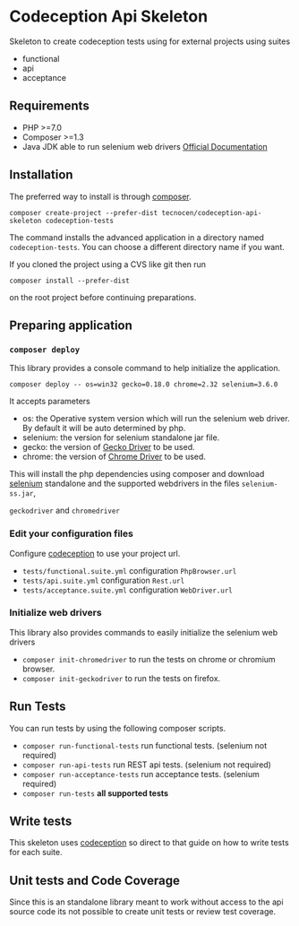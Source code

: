 Codeception Api Skeleton
========================

Skeleton to create codeception tests using for external projects using suites

- functional
- api
- acceptance

Requirements
------------

- PHP >=7.0
- Composer >=1.3
- Java JDK able to run selenium web drivers
  [Official Documentation](http://www.seleniumhq.org/docs/03_webdriver.jsp#php)

Installation
------------

The preferred way to install is through [composer].

`composer create-project --prefer-dist tecnocen/codeception-api-skeleton codeception-tests`

The command installs the advanced application in a directory named
`codeception-tests`. You can choose a different directory name if you want.

If you cloned the project using a CVS like git then run

`composer install --prefer-dist`

on the root project before continuing preparations.

Preparing application
---------------------

### `composer deploy`

This library provides a console command to help initialize the application.

`composer deploy -- os=win32 gecko=0.18.0 chrome=2.32 selenium=3.6.0`

It accepts parameters

- os: the Operative system version which will run the selenium web driver.
  By default it will be auto determined by php.
- selenium: the version for selenium standalone jar file.
- gecko: the version of [Gecko Driver] to be used.
- chrome: the version of [Chrome Driver] to be used.

This will install the php dependencies using composer and download [selenium]
standalone and the supported webdrivers in the files `selenium-ss.jar`,

`geckodriver` and `chromedriver`

### Edit your configuration files

Configure [codeception] to use your project url.

   - `tests/functional.suite.yml` configuration `PhpBrowser.url`
   - `tests/api.suite.yml` configuration `Rest.url`
   - `tests/acceptance.suite.yml` configuration `WebDriver.url`

### Initialize web drivers

This library also provides commands to easily initialize the selenium web
drivers

- `composer init-chromedriver` to run the tests on chrome or chromium browser.
- `composer init-geckodriver` to run the tests on firefox.

Run Tests
---------

You can run tests by using the following composer scripts.

- `composer run-functional-tests` run functional tests. (selenium not required)
- `composer run-api-tests` run REST api tests. (selenium not required)
- `composer run-acceptance-tests` run acceptance tests. (selenium required)
- `composer run-tests` **all supported tests**

Write tests
-----------

This skeleton uses [codeception] so direct to that guide on how to write tests
for each suite.

Unit tests and Code Coverage
----------------------------

Since this is an standalone library meant to work without access to the api
source code its not possible to create unit tests or review test coverage.

[codeception]: http://codeception.com/
[composer]: https://getcomposer.org/download/
[selenium]: http://www.seleniumhq.org/download/
[Chrome Driver]: https://sites.google.com/a/chromium.org/chromedriver/
[Gecko Driver]: https://github.com/mozilla/geckodriver/
